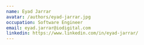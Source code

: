 ```yaml
---
name: Eyad Jarrar
avatar: /authors/eyad-jarrar.jpg
occupation: Software Engineer
email: eyad.jarrar@iodigital.com
linkedin: https://www.linkedin.com/in/eyad-jarrar/
---
```


